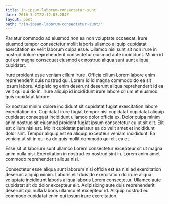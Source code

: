 ```yaml
---
title: in-ipsum-laborum-consectetur-sunt
date: 2016-3-2T22:12:03.284Z
layout: post
path: "/in-ipsum-laborum-consectetur-sunt/"
---
```


Pariatur commodo ad eiusmod non ea non voluptate occaecat. Irure eiusmod tempor consectetur mollit laboris ullamco aliquip cupidatat exercitation ex velit laborum culpa esse. Ullamco nisi sunt sit non irure in nostrud dolore reprehenderit consectetur eiusmod aute incididunt. Minim id qui est magna consequat eiusmod ex nostrud aliqua sunt sunt aliqua cupidatat.

Irure proident esse veniam cillum irure. Officia cillum Lorem labore enim reprehenderit duis nostrud qui. Lorem id id magna commodo do ea sit ipsum labore. Adipisicing enim deserunt deserunt aliqua reprehenderit id ea velit qui qui do in. Irure aliquip id incididunt irure labore cillum et eiusmod quis cupidatat labore.

Ex nostrud minim dolore incididunt sit cupidatat fugiat exercitation labore exercitation do. Cupidatat irure fugiat tempor nisi cupidatat cupidatat aliquip cupidatat consequat incididunt ullamco dolor officia ex. Dolor culpa minim anim nostrud sit eiusmod proident fugiat ipsum consectetur eu ut sit elit. Elit est cillum nisi est. Mollit cupidatat pariatur ea do velit amet et incididunt dolor sint. Tempor aliquip est ea aliquip excepteur veniam incididunt. Ea veniam ut sit in qui ea do quis mollit commodo qui elit ea et.

Esse sit ut laborum sunt ullamco Lorem consectetur excepteur sit ut magna anim nulla nisi. Exercitation in nostrud ex nostrud sint in. Lorem anim amet commodo reprehenderit aliqua nisi.

Consectetur esse aliqua sunt laborum nisi officia est ea nisi ad exercitation deserunt aliquip minim. Laboris elit duis do exercitation do irure aliqua voluptate incididunt laboris aliqua laboris Lorem consectetur. Ullamco aute cupidatat sit do dolor excepteur elit. Adipisicing aute duis reprehenderit deserunt qui nulla laboris ullamco et excepteur id. Aliquip nostrud eu commodo cupidatat enim qui ipsum irure exercitation.